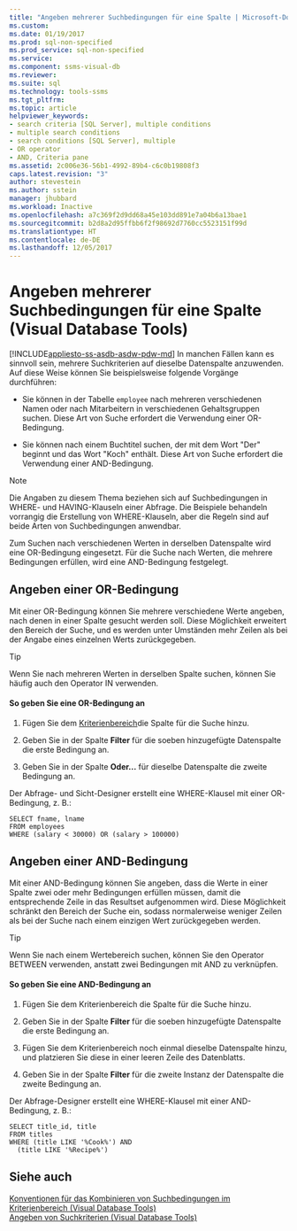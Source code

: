 ```yaml
---
title: "Angeben mehrerer Suchbedingungen für eine Spalte | Microsoft-Dokumentation"
ms.custom: 
ms.date: 01/19/2017
ms.prod: sql-non-specified
ms.prod_service: sql-non-specified
ms.service: 
ms.component: ssms-visual-db
ms.reviewer: 
ms.suite: sql
ms.technology: tools-ssms
ms.tgt_pltfrm: 
ms.topic: article
helpviewer_keywords:
- search criteria [SQL Server], multiple conditions
- multiple search conditions
- search conditions [SQL Server], multiple
- OR operator
- AND, Criteria pane
ms.assetid: 2c006e36-56b1-4992-89b4-c6c0b19808f3
caps.latest.revision: "3"
author: stevestein
ms.author: sstein
manager: jhubbard
ms.workload: Inactive
ms.openlocfilehash: a7c369f2d9dd68a45e103dd891e7a04b6a13bae1
ms.sourcegitcommit: b2d8a2d95ffbb6f2f98692d7760cc5523151f99d
ms.translationtype: HT
ms.contentlocale: de-DE
ms.lasthandoff: 12/05/2017
---
```

# <a name="specify-multiple-search-conditions-for-one-column-visual-database-tools"></a>Angeben mehrerer Suchbedingungen für eine Spalte (Visual Database Tools)
[!INCLUDE[appliesto-ss-asdb-asdw-pdw-md](../../includes/appliesto-ss-asdb-asdw-pdw-md.md)] In manchen Fällen kann es sinnvoll sein, mehrere Suchkriterien auf dieselbe Datenspalte anzuwenden. Auf diese Weise können Sie beispielsweise folgende Vorgänge durchführen:  
  
-   Sie können in der Tabelle `employee` nach mehreren verschiedenen Namen oder nach Mitarbeitern in verschiedenen Gehaltsgruppen suchen. Diese Art von Suche erfordert die Verwendung einer OR-Bedingung.  
  
-   Sie können nach einem Buchtitel suchen, der mit dem Wort "Der" beginnt und das Wort "Koch" enthält. Diese Art von Suche erfordert die Verwendung einer AND-Bedingung.  
  
> [!NOTE]  
> Die Angaben zu diesem Thema beziehen sich auf Suchbedingungen in WHERE- und HAVING-Klauseln einer Abfrage. Die Beispiele behandeln vorrangig die Erstellung von WHERE-Klauseln, aber die Regeln sind auf beide Arten von Suchbedingungen anwendbar.  
  
Zum Suchen nach verschiedenen Werten in derselben Datenspalte wird eine OR-Bedingung eingesetzt. Für die Suche nach Werten, die mehrere Bedingungen erfüllen, wird eine AND-Bedingung festgelegt.  
  
## <a name="specifying-an-or-condition"></a>Angeben einer OR-Bedingung  
Mit einer OR-Bedingung können Sie mehrere verschiedene Werte angeben, nach denen in einer Spalte gesucht werden soll. Diese Möglichkeit erweitert den Bereich der Suche, und es werden unter Umständen mehr Zeilen als bei der Angabe eines einzelnen Werts zurückgegeben.  
  
> [!TIP]  
> Wenn Sie nach mehreren Werten in derselben Spalte suchen, können Sie häufig auch den Operator IN verwenden.  
  
#### <a name="to-specify-an-or-condition"></a>So geben Sie eine OR-Bedingung an  
  
1.  Fügen Sie dem [Kriterienbereich](../../ssms/visual-db-tools/criteria-pane-visual-database-tools.md)die Spalte für die Suche hinzu.  
  
2.  Geben Sie in der Spalte **Filter** für die soeben hinzugefügte Datenspalte die erste Bedingung an.  
  
3.  Geben Sie in der Spalte **Oder...** für dieselbe Datenspalte die zweite Bedingung an.  
  
Der Abfrage- und Sicht-Designer erstellt eine WHERE-Klausel mit einer OR-Bedingung, z. B.:  
  
```  
SELECT fname, lname  
FROM employees  
WHERE (salary < 30000) OR (salary > 100000)  
```  
  
## <a name="specifying-an-and-condition"></a>Angeben einer AND-Bedingung  
Mit einer AND-Bedingung können Sie angeben, dass die Werte in einer Spalte zwei oder mehr Bedingungen erfüllen müssen, damit die entsprechende Zeile in das Resultset aufgenommen wird. Diese Möglichkeit schränkt den Bereich der Suche ein, sodass normalerweise weniger Zeilen als bei der Suche nach einem einzigen Wert zurückgegeben werden.  
  
> [!TIP]  
> Wenn Sie nach einem Wertebereich suchen, können Sie den Operator BETWEEN verwenden, anstatt zwei Bedingungen mit AND zu verknüpfen.  
  
#### <a name="to-specify-an-and-condition"></a>So geben Sie eine AND-Bedingung an  
  
1.  Fügen Sie dem Kriterienbereich die Spalte für die Suche hinzu.  
  
2.  Geben Sie in der Spalte **Filter** für die soeben hinzugefügte Datenspalte die erste Bedingung an.  
  
3.  Fügen Sie dem Kriterienbereich noch einmal dieselbe Datenspalte hinzu, und platzieren Sie diese in einer leeren Zeile des Datenblatts.  
  
4.  Geben Sie in der Spalte **Filter** für die zweite Instanz der Datenspalte die zweite Bedingung an.  
  
Der Abfrage-Designer erstellt eine WHERE-Klausel mit einer AND-Bedingung, z. B.:  
  
```  
SELECT title_id, title  
FROM titles  
WHERE (title LIKE '%Cook%') AND   
  (title LIKE '%Recipe%')  
```  
  
## <a name="see-also"></a>Siehe auch  
[Konventionen für das Kombinieren von Suchbedingungen im Kriterienbereich &#40;Visual Database Tools&#41;](../../ssms/visual-db-tools/conventions-combine-search-conditions-in-criteria-pane-visual-db-tools.md)  
[Angeben von Suchkriterien &#40;Visual Database Tools&#41;](../../ssms/visual-db-tools/specify-search-criteria-visual-database-tools.md)  
  
